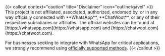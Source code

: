 <div></div>
{{< callout context="caution" title="Disclaimer" icon="outline/gavel" >}}
This project is not affiliated, associated, authorized, endorsed by, or in any way officially connected with **WhatsApp**, **ChatWoot**, or any of their respective subsidiaries or affiliates. The official websites can be found at [https://whatsapp.com](https://whatsapp.com) and [https://chatwoot.com](https://chatwoot.com).

For businesses seeking to integrate with WhatsApp for critical applications, we strongly recommend using [officially supported methods](https://www.chatwoot.com/hc/user-guide/articles/1677832735-how-to-setup-a-whats_app-channel).
{{< /callout >}}
